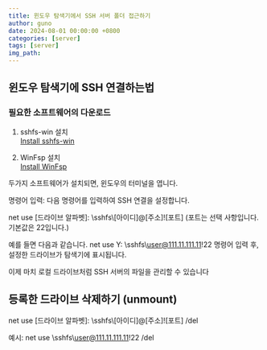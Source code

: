```yaml
---
title: 윈도우 탐색기에서 SSH 서버 폴더 접근하기
author: guno
date: 2024-08-01 00:00:00 +0800
categories: [server]
tags: [server]
img_path:
---
```


## 윈도우 탐색기에 SSH 연결하는법

### 필요한 소프트웨어의 다운로드

1. sshfs-win 설치  
[Install sshfs-win](https://github.com/winfsp/sshfs-win/releases/tag/v3.5.20357)

1. WinFsp 설치  
[Install WinFsp](https://github.com/winfsp/winfsp/releases/tag/v2.0)

두가지 소프트웨어가 설치되면, 윈도우의 터미널을 엽니다.

명령어 입력: 다음 명령어를 입력하여 SSH 연결을 설정합니다. 

net use [드라이브 알파벳]: \\sshfs\\[아이디]@[주소]![포트]
(포트는 선택 사항입니다. 기본값은 22입니다.)
 

예를 들면 다음과 같습니다.
net use Y: \\sshfs\\user@111.11.111.11!22
명령어 입력 후, 설정한 드라이브가 탐색기에 표시됩니다.


이제 마치 로컬 드라이브처럼 SSH 서버의 파일을 관리할 수 있습니다


## 등록한 드라이브 삭제하기 (unmount)
net use [드라이브 알파벳]: \\sshfs\\[아이디]@[주소]![포트] /del

예시: net use \\sshfs\\user@111.11.111.11!22 /del
 

[nodejs]: https://nodejs.org/
[starter]: https://github.com/cotes2020/chirpy-starter
[pages-workflow-src]: https://docs.github.com/en/pages/getting-started-with-github-pages/configuring-a-publishing-source-for-your-github-pages-site#publishing-with-a-custom-github-actions-workflow
[latest-tag]: https://github.com/cotes2020/jekyll-theme-chirpy/tags
